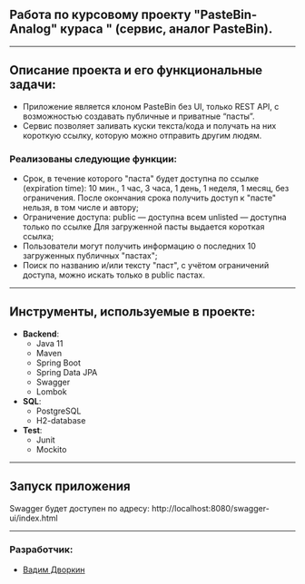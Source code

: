 <div>

## Работа по курсовому проекту "PasteBin-Analog" кураса " (сервис, аналог PasteBin).
</div>

___
## Описание проекта и его функциональные задачи:
- Приложение является клоном PasteBin без UI, только REST API, с возможностью создавать публичные и приватные “пасты”.
- Сервис позволяет заливать куски текста/кода и получать на них короткую ссылку, которую можно отправить другим людям.

### Реализованы следующие функции:
- Срок, в течение которого "паста" будет доступна по ссылке (expiration time): 10 мин., 1 час, 3 часа, 1 день, 1 неделя, 1 месяц, без ограничения.
  После окончания срока получить доступ к "пасте" нельзя, в том числе и автору;
- Ограничение доступа: public — доступна всем unlisted — доступна только по ссылке Для загруженной пасты выдается короткая ссылка;
- Пользователи могут получить информацию о последних 10 загруженных публичных "пастах";
- Поиск по названию и/или тексту "паст", с учётом ограничений доступа, можно искать только в public пастах.

___
## Инструменты, используемые в проекте:

* **Backend**:
    - Java 11
    - Maven
    - Spring Boot
    - Spring Data JPA
    - Swagger
    - Lombok
* **SQL**:
    - PostgreSQL
    - H2-database
* **Test**:
    - Junit
    - Mockito

___
## Запуск приложения
Swagger будет доступен по адресу: http://localhost:8080/swagger-ui/index.html
___
### Разработчик:
- [Вадим Дворкин](https://github.com/Velsorjoti)

